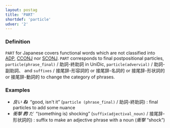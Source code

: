 ```yaml
---
layout: postag
title: 'PART'
shortdef: 'particle'
udver: '2'
---
```


### Definition

`PART` for Japanese covers functional words which are not classified into [ADP](), [CCONJ]() nor [SCONJ]().
`PART` corresponds to final postpositional particles, `particle(phrase_final)` / 助詞-終助詞 in UniDic, `particle(advervial)` / 助詞-副助詞、
and `suffixes` / 接尾辞-形容詞的 or 接尾辞-名詞的 or 接尾辞-形状詞的 or 接尾辞-動詞的 to change the category of phrases. 

### Examples

- _良い <b>ね</b>&nbsp;_ “good, isn't it” (`particle (phrase_final)` / 助詞-終助詞) : final particles to add some nuance
- _衝撃 <b>的</b> だ&nbsp;_ “(something is) shocking” (`suffix(adjectival_noun)` / 接尾辞-形状詞的) : suffix to make an adjective phrase with a noun (_衝撃_ “shock”)

<!-- Interlanguage links updated Út zář 29 20:23:00 CEST 2020 -->
